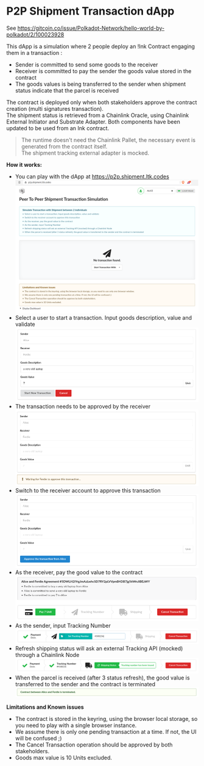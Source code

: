 # P2P Shipment Transaction dApp

See https://gitcoin.co/issue/Polkadot-Network/hello-world-by-polkadot/2/100023928

This dApp is a simulation where 2 people deploy an !Ink Contract engaging them in a transaction :
- Sender is committed to send some goods to the receiver
- Receiver is committed to pay the sender the goods value stored in the contract
- The goods values is being transferred to the sender when shipment status indicate that the parcel is received

The contract is deployed only when both stakeholders approve the contract creation (multi signatures transaction).  
The shipment status is retrieved from a Chainlink Oracle, using Chainlink External Initiator and Substrate Adapter. Both components have been updated to be used from an Ink contract.   

> The runtime doesn't need the Chainlink Pallet, the necessary event is generated from the contract itself.  
> The shipment tracking external adapter is mocked.


**How it works:**
- You can play with the dApp at https://p2p.shipment.ltk.codes
![](./dAppMainPage.png)
- Select a user to start a transaction. Input goods description, value and validate
![](./dAppNewTransaction.png)
- The transaction needs to be approved by the receiver
![](./dAppWaitingApproval.png)
- Switch to the receiver account to approve this transaction
![](./dAppApproval.png)
- As the receiver, pay the good value to the contract
![](./dAppContractDeployed.png)
- As the sender, input Tracking Number
![](./dAppSetTrackingNumber.png)
- Refresh shipping status will ask an external Tracking API (mocked) through a Chainlink Node
![](./dAppShippingStatus.png)
- When the parcel is received (after 3 status refresh), the good value is transferred to the sender and the contract is terminated
![](./dAppContractTerminated.png)

**Limitations and Known issues**
- The contract is stored in the keyring, using the browser local storage, so you need to play with a single browser instance.
- We assume there is only one pending transaction at a time. If not, the UI will be confused ;)
- The Cancel Transaction operation should be approved by both stakeholders.
- Goods max value is 10 Units excluded.
